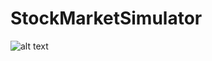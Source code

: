 # StockMarketSimulator
![alt text](https://raw.githubusercontent.com/justinkobler/StockMarketSimulator/GUIScreenshots/HomeScreen.png)
